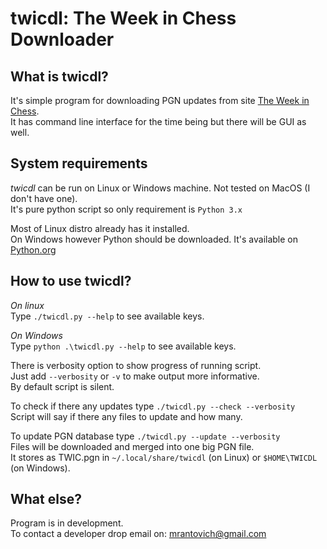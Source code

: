 # twicdl: The Week in Chess Downloader

## What is twicdl?
It's simple program for downloading PGN updates from site [The Week in Chess](https://theweekinchess.com/).\
It has command line interface for the time being but there will be GUI as well.

## System requirements
_twicdl_ can be run on Linux or Windows machine. Not tested on MacOS (I don't have one).\
It's pure python script so only requirement is `Python 3.x`

Most of Linux distro already has it installed.\
On Windows however Python should be downloaded. It's available on [Python.org](https://www.python.org/downloads/windows/)

## How to use twicdl?
*On linux*\
Type `./twicdl.py --help` to see available keys.

*On Windows*\
Type `python .\twicdl.py --help` to see available keys.

There is verbosity option to show progress of running script.\
Just add `--verbosity` or `-v` to make output more informative.\
By default script is silent.

To check if there any updates type `./twicdl.py --check --verbosity`\
Script will say if there any files to update and how many.

To update PGN database type `./twicdl.py --update --verbosity`\
Files will be downloaded and merged into one big PGN file.\
It stores as TWIC.pgn in `~/.local/share/twicdl` (on Linux) or `$HOME\TWICDL` (on Windows).

## What else?
Program is in development.\
To contact a developer drop email on: mrantovich@gmail.com
